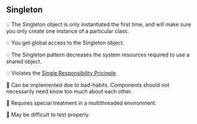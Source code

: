 ## Singleton

:bulb: The Singleton object is only instantiated the first time, and will make sure you only create one instance of a particular class.

:bulb: You get global access to the Singleton object.  

:bulb: The Singleton pattern decreases the system resources required to use a shared object.

:bulb: Violates the [Single Responsibility Pricinple](https://deviq.com/single-responsibility-principle/).

:bug: Can be implemented due to bad-habits. Components should not necessarily need know too much about each other. 

:bug: Requires special treatment in a multithreaded environment.

:bug: May be difficult to test properly.